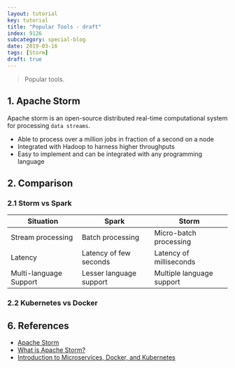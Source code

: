 ```yaml
---
layout: tutorial
key: tutorial
title: "Popular Tools - draft"
index: 9126
subcategory: special-blog
date: 2019-03-16
tags: [Storm]
draft: true
---
```


> Popular tools.

## 1. Apache Storm
Apache storm is an open-source distributed real-time computational system for processing `data streams`.
* Able to process over a million jobs in fraction of a second on a node
* Integrated with Hadoop to harness higher throughputs
* Easy to implement and can be integrated with any programming language

## 2. Comparison
### 2.1 Storm vs Spark

Situation              | Spark                   | Storm
-----------------------|-------------------------|----------------------
Stream processing      | Batch processing        | Micro-batch processing
Latency                | Latency of few seconds  | Latency of milliseconds
Multi-language Support | Lesser language support | Multiple language support

### 2.2 Kubernetes vs Docker

## 6. References
* [Apache Storm](https://storm.apache.org/)
* [What is Apache Storm?](https://intellipaat.com/blog/what-is-apache-storm/)
* [Introduction to Microservices, Docker, and Kubernetes](https://www.youtube.com/watch?v=1xo-0gCVhTU)
